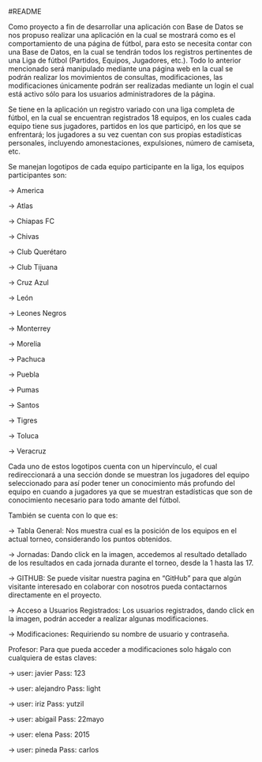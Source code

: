 #README

Como proyecto a fin de desarrollar una aplicación con Base de Datos se nos propuso realizar una aplicación en la cual se mostrará como es el comportamiento de una página de fútbol, para esto se necesita contar con una Base de Datos, en la cual se tendrán todos los registros pertinentes de una Liga de fútbol (Partidos, Equipos, Jugadores, etc.). Todo lo anterior mencionado será manipulado mediante una página web en la cual se podrán realizar los movimientos de consultas, modificaciones, las modificaciones únicamente podrán ser realizadas mediante un login el cual está activo sólo para los usuarios administradores de la página.

Se tiene en la aplicación un registro variado con una liga completa de fútbol, en la cual se encuentran registrados 18 equipos, en los cuales cada equipo tiene sus jugadores, partidos en los que participó, en los que se enfrentará; los jugadores a su vez cuentan con sus propias estadísticas personales, incluyendo amonestaciones, expulsiones, número de camiseta, etc.

Se manejan logotipos de cada equipo participante en la liga, los equipos participantes son: 

-> America

-> Atlas

-> Chiapas FC

-> Chivas

-> Club Querétaro

-> Club Tijuana

-> Cruz Azul

-> León

-> Leones Negros

-> Monterrey

-> Morelia

-> Pachuca

-> Puebla

-> Pumas

-> Santos

-> Tigres

-> Toluca

-> Veracruz 


Cada uno de estos logotipos cuenta con un hipervínculo, el cual redireccionará a una sección donde se muestran los jugadores del equipo seleccionado para así poder tener un conocimiento más profundo del equipo en cuando a jugadores ya que se muestran estadísticas que son de conocimiento necesario para todo amante del fútbol.

También se cuenta con lo que es:

-> Tabla General: Nos muestra cual es la posición de los equipos en el actual torneo, considerando los puntos obtenidos.

-> Jornadas: Dando click en la imagen, accedemos al resultado detallado de los resultados en cada jornada durante el torneo, desde la 1 hasta las 17.

-> GITHUB: Se puede visitar nuestra pagina en “GitHub” para que algún visitante interesado en colaborar con nosotros pueda contactarnos directamente en el proyecto.

-> Acceso a Usuarios Registrados: Los usuarios registrados, dando click en la imagen, podrán acceder a realizar algunas modificaciones.

-> Modificaciones: Requiriendo su nombre de usuario y contraseña.



Profesor: Para que pueda acceder a modificaciones solo hágalo con cualquiera de estas claves:

-> user: javier   Pass: 123

-> user: alejandro Pass: light

-> user: iriz Pass: yutzil

-> user: abigail Pass: 22mayo

-> user: elena Pass: 2015

-> user: pineda Pass: carlos
